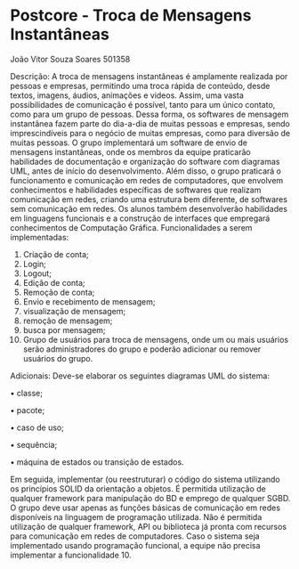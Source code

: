 # Postcore - Troca de Mensagens Instantâneas
João Vitor Souza Soares 501358

Descrição: A troca de mensagens instantâneas é amplamente realizada por pessoas e empresas, permitindo uma
troca rápida de conteúdo, desde textos, imagens, áudios, animações e videos. Assim, uma vasta
possibilidades de comunicação é possível, tanto para um único contato, como para um grupo de
pessoas. Dessa forma, os softwares de mensagem instantânea fazem parte do dia-a-dia de muitas
pessoas e empresas, sendo imprescindíveis para o negócio de muitas empresas, como para diversão
de muitas pessoas.
O grupo implementará um software de envio de mensagens instantâneas, onde os membros da equipe
praticarão habilidades de documentação e organização do software com diagramas UML, antes de
início do desenvolvimento. Além disso, o grupo praticará o funcionamento e comunicação em redes
de computadores, que envolvem conhecimentos e habilidades específicas de softwares que realizam
comunicação em redes, criando uma estrutura bem diferente, de softwares sem comunicação em redes.
Os alunos também desenvolverão habilidades em linguagens funcionais e a construção de interfaces
que empregará conhecimentos de Computação Gráfica.
Funcionalidades a serem implementadas:
1. Criação de conta;
2. Login;
3. Logout;
4. Edição de conta;
5. Remoção de conta;
6. Envio e recebimento de mensagem;
7. visualização de mensagem;
8. remoção de mensagem;
9. busca por mensagem;
10. Grupo de usuários para troca de mensagens, onde um ou mais usuários serão administradores
do grupo e poderão adicionar ou remover usuários do grupo.

Adicionais:
Deve-se elaborar os seguintes diagramas UML do sistema:

• classe;

• pacote;

• caso de uso;

• sequência;

• máquina de estados ou transição de estados.


Em seguida, implementar (ou reestruturar) o código do sistema utilizando os princípios SOLID da
orientação a objetos.
É permitida utilização de qualquer framework para manipulação do BD e emprego de qualquer SGBD.
O grupo deve usar apenas as funções básicas de comunicação em redes disponíveis na linguagem
de programação utilizada. Não é permitida utilização de qualquer framework, API ou biblioteca já
pronta com recursos para comunicação em redes de computadores.
Caso o sistema seja implementado usando programação funcional, a equipe não precisa implementar
a funcionalidade 10.
